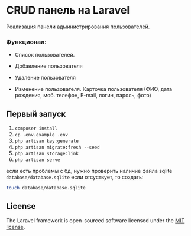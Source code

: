 

# CRUD панель на Laravel

Реализация панели администрирования пользователей.

### Функционал:

- Список пользователей.

- Добавление пользователя

- Удаление пользователя

- Изменение пользователя. Карточка пользователя (ФИО, дата рождения, моб. телефон, E-mail, логин, пароль, фото)

## Первый запуск

1. ``composer install``
2. ``cp .env.example .env``
3. ``php artisan key:generate``
4. ``php artisan migrate:fresh --seed``
5. ``php artisan storage:link``
6. ``php artisan serve``

если есть проблемы с бд, нужно проверить наличие файла sqlite ``database/database.sqlite``
если отсуствует, то создать:
```bash
touch database/database.sqlite
```


## License

The Laravel framework is open-sourced software licensed under the [MIT license](https://opensource.org/licenses/MIT).
